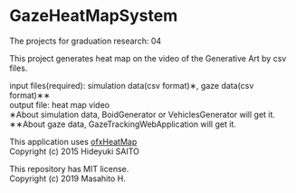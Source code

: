 # GazeHeatMapSystem
The projects for graduation research: 04

This project generates heat map on the video of the Generative Art by csv files.

input files(required): simulation data(csv format)&lowast;, gaze data(csv format)&lowast;&lowast;  
output file: heat map video  
&lowast;About simulation data, BoidGenerator or VehiclesGenerator will get it.  
&lowast;&lowast;About gaze data, GazeTrackingWebApplication will get it.

This application uses [ofxHeatMap](https://github.com/hideyukisaito/ofxHeatMap "hideyukisaito/ofxHeatMap")  
Copyright (c) 2015 Hideyuki SAITO

This repository has MIT license.  
Copyright (c) 2019 Masahito H.

